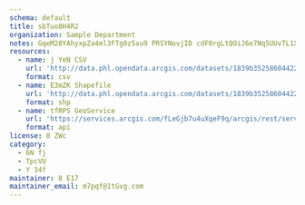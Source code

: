 ```yaml
---
schema: default
title: sbTuo8H4R2 
organization: Sample Department 
notes: GqeM28YAhyxpZa4ml3FTg0z5xu9 PRSYNovjID cdF0rgLtQOiJ6e7Nq5UUvTL1XncSlpM1wGE8mVHku7jJCIhob6BRsC9zZdaKw 
resources:
  - name: j YeN CSV
    url: 'http://data.phl.opendata.arcgis.com/datasets/1839b35258604422b0b520cbb668df0d_0.csv'
    format: csv
  - name: E3mZK Shapefile
    url: 'http://data.phl.opendata.arcgis.com/datasets/1839b35258604422b0b520cbb668df0d_0.zip'
    format: shp
  - name: tfRP5 GeoService
    url: 'https://services.arcgis.com/fLeGjb7u4uXqeF9q/arcgis/rest/services/Air_Monitoring_Stations/FeatureServer/0/query'
    format: api
license: 0 ZWc 
category:
  - 6N fj 
  - TpcVU 
  - Y 34f 
maintainer: 8 E17  
maintainer_email: m7pqf@1tGvg.com
---
```

